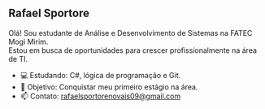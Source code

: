 ## Rafael Sportore

Olá! Sou estudante de Análise e Desenvolvimento de Sistemas na FATEC Mogi Mirim.  
Estou em busca de oportunidades para crescer profissionalmente na área de TI.

- 💻 Estudando: C#, lógica de programação e Git.
- 🎯 Objetivo: Conquistar meu primeiro estágio na área.
- 📫 Contato: rafaelsportorenovais09@gmail.com
